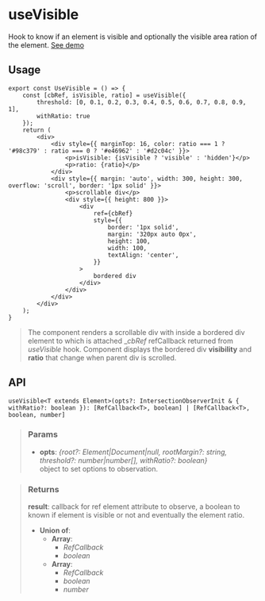 # useVisible
Hook to know if an element is visible and optionally the visible area ration of the element. [See demo](https://react-tools.ndria.dev/#/hooks/events/useVisible)

## Usage

```tsx
export const UseVisible = () => {
	const [cbRef, isVisible, ratio] = useVisible({
		threshold: [0, 0.1, 0.2, 0.3, 0.4, 0.5, 0.6, 0.7, 0.8, 0.9, 1],
		withRatio: true
	});
	return (
		<div>
			<div style={{ marginTop: 16, color: ratio === 1 ? '#98c379' : ratio === 0 ? '#e46962' : '#d2c04c' }}>
				<p>isVisible: {isVisible ? 'visible' : 'hidden'}</p>
				<p>ratio: {ratio}</p>
			</div>
			<div style={{ margin: 'auto', width: 300, height: 300, overflow: 'scroll', border: '1px solid' }}>
				<p>scrollable div</p>
				<div style={{ height: 800 }}>
					<div
						ref={cbRef}
						style={{
							border: '1px solid',
							margin: '320px auto 0px',
							height: 100,
							width: 100,
							textAlign: 'center',
						}}
					>
						bordered div
					</div>
				</div>
			</div>
		</div>
	);
}
```

> The component renders a scrollable div with inside a bordered div element to which is attached __cbRef_ refCallback returned from _useVisible_ hook. Component displays the bordered div __visibility__ and __ratio__ that change when parent div is scrolled.


## API

```tsx
useVisible<T extends Element>(opts?: IntersectionObserverInit & { withRatio?: boolean }): [RefCallback<T>, boolean] | [RefCallback<T>, boolean, number]
```


> ### Params
>
> - __opts__: _{root?: Element|Document|null, rootMargin?: string, threshold?: number|number[], withRatio?: boolean}_  
object to set options to observation.
>



> ### Returns
>
> __result__: callback for ref element attribute to observe, a boolean to known if element is visible or not and eventually the element ratio.
> - __Union of__:  
>     - __Array__:  
>         - _RefCallback<T>_  
>         - _boolean_  
>     - __Array__:  
>         - _RefCallback<T>_  
>         - _boolean_  
>         - _number_  
>